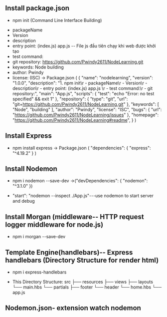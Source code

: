 ## Install package.json
* npm init (Command Line Interface Building)
- packageName
- Version
- description                                     
- entry point: (index.js) app.js -- File js đầu tiên chạy khi web được khởi tạo
- test command:
- git repository: https://github.com/Pwindy2611/NodeLearning.git
- keywords:  Node building
- author: Pwindy
- license: (ISC)
-> Package.json
(
    {
  "name": "nodelearning",
  "version": "1.0.0",
  "description": "1. npm init\r - packageName\r - Version\r - description\r - entry point: (index.js) app.js  \r - test command:\r - git repository:",
  "main": "App.js",
  "scripts": {
    "test": "echo \"Error: no test specified\" && exit 1"
  },
  "repository": {
    "type": "git",
    "url": "git+https://github.com/Pwindy2611/NodeLearning.git"
  },
  "keywords": [
    "Node",
    "building"
  ],
  "author": "Pwindy",
  "license": "ISC",
  "bugs": {
    "url": "https://github.com/Pwindy2611/NodeLearning/issues"
  },
  "homepage": "https://github.com/Pwindy2611/NodeLearning#readme",
}
)

## Install Express
* npm install express
-> Package.json
(
      "dependencies": {
    "express": "^4.19.2"
  }
)

## Install Nodemon
* npm  i nodemon --save-dev
->("devDependencies": {
    "nodemon": "^3.1.0"
  })
- "start": "nodemon --inspect ./App.js"---use nodemon to start server and debug

## Install Morgan (middleware-- HTTP request logger middleware for node.js)
* npm i morgan --save-dev

## Template Engine(handlebars)-- Express handlebars (Directory Structure for render html)
* npm i express-handlebars
- This Directory Structure:
src
├── resources
    ├── views
     ├── layouts
        └── main.hbs
     └── partials
        ├── footer
        └── header
    └── home.hbs
└── app.js

## Nodemon.json- extension watch nodemon
